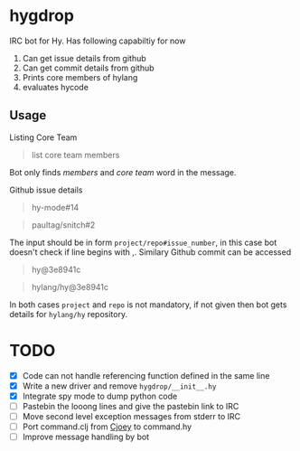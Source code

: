 hygdrop
=======

IRC bot for Hy. Has following capabiltiy for now
 1. Can get issue details from github
 2. Can get commit details from github
 3. Prints core members of hylang
 4. evaluates hycode


Usage
-----

Listing Core Team

> list core team members

Bot only finds *members* and *core team* word in the message.

Github issue details

>   hy-mode#14

>   paultag/snitch#2
   
The input should be in form `project/repo#issue_number`, in this case
bot doesn't check if line begins with ,. Similary Github commit can be
accessed

>   hy@3e8941c

>   hylang/hy@3e8941c

In both cases `project` and `repo` is not mandatory, if not given then
bot gets details for `hylang/hy` repository.

TODO
====
- [x] Code can not handle referencing function defined in the same line
- [x] Write a new driver and remove `hygdrop/__init__.hy`
- [x] Integrate spy mode to dump python code
- [ ] Pastebin the looong lines and give the pastebin link to IRC
- [ ] Move second level exception messages from stderr to IRC
- [ ] Port command.clj from [Cjoey](https://github.com/Foxboron/Parjer/blob/master/src/parjer/commands.clj)
      to command.hy
- [ ] Improve message handling by bot
